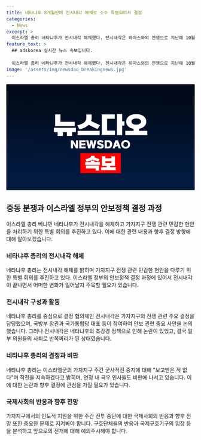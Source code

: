 ```yaml
---
title: 네타냐후 8개월만에 전시내각 해체로 소수 특별회의서 결정
categories:
  - News
excerpt: >
  이스라엘 총리 네타냐후가 전시내각 해체했다. 전시내각은 하마스와의 전쟁으로 지난해 10월에 구성됐지만 내부 갈등으로 기능하지 못했다. 이에 해체 결정이 내려졌는데, 총리는 안보 내각 회의에서 해당 결정을 공식화했다. 해체 후 가자지구 관련 민감한 문제는 특별 회의에서 결정되며, 전시내각 참여를 희망한 극우 정치인은 포함되지 않을 것으로 보인다. 또한, 네타냐후 총리는 군사작전 중단에 대해 동의하지 않고 작전을 지속할 것을 밝혔다.
feature_text: >
  ## adskorea 실시간 뉴스 속보입니다.

  이스라엘 총리 네타냐후가 전시내각 해체했다. 전시내각은 하마스와의 전쟁으로 지난해 10월에 구성됐지만 내부 갈등으로 기능하지 못했다. 이에 해체 결정이 내려졌는데, 총리는 안보 내각 회의에서 해당 결정을 공식화했다. 해체 후 가자지구 관련 민감한 문제는 특별 회의에서 결정되며, 전시내각 참여를 희망한 극우 정치인은 포함되지 않을 것으로 보인다. 또한, 네타냐후 총리는 군사작전 중단에 대해 동의하지 않고 작전을 지속할 것을 밝혔다.
image: '/assets/img/newsdao_breakingnews.jpg'
---
```


<p><img src="/assets/img/newsdao_breakingnews.jpg" alt="adskorea 속보" /></p>

<h2 data-ke-size="size26">중동 분쟁과 이스라엘 정부의 안보정책 결정 과정</h2>

<p data-ke-size="size16">이스라엘 총리 베냐민 네타냐후가 전시내각을 해체하고 가자지구 전쟁 관련 민감한 현안을 처리하기 위한 특별 회의를 추진하고 있다. 이에 대한 관련 내용과 향후 결정 방향에 대해 알아보겠습니다.</p>

<h3>네타냐후 총리의 전시내각 해체</h3>

<p data-ke-size="size16">네타냐후 총리는 전시내각 해체를 밝히며 가자지구 전쟁 관련 민감한 현안을 다루기 위한 특별 회의를 추진하고 있다. 이스라엘 정부의 안보정책 결정 과정에 있어서 전시내각이 끝나면서 어떠한 변화가 일어날지 주목할 필요가 있습니다.</p>

<h3>전시내각 구성과 활동</h3>

<p data-ke-size="size16">네타냐후 총리를 중심으로 결정 협의체인 전시내각은 가자지구의 전쟁 관련 주요 결정을 담당했으며, 국방부 장관과 국가통합당 대표 등이 참여하여 안보 관련 중요 사안을 논의했습니다. 그러나 전시내각은 네타냐후의 초강경 정책으로 인해 논란이 있었고, 결국 일부 의원들의 사퇴로 반쪽짜리가 된 상태였습니다.</p>

<h3>네타냐후 총리의 결정과 비판</h3>

<p data-ke-size="size16">네타냐후 총리는 이스라엘군의 가자지구 주간 군사작전 중지에 대해 "보고받은 적 없다"며 작전을 지속하겠다고 밝히며, 연정 내 극우 인사들도 비판에 나서고 있습니다. 이에 대한 논란과 향후 결정에 관심을 가질 필요가 있습니다.</p>

<h3>국제사회의 반응과 향후 전망</h3>

<p data-ke-size="size16">가자지구에서의 인도적 지원을 위한 주간 전투 중단에 대한 국제사회의 반응과 향후 전망 또한 중요한 문제로 지켜봐야 합니다. 구호단체들의 반응과 국제구호기구의 입장 등을 분석하고 앞으로의 전개에 대해 예의주시해야 합니다.</p>

